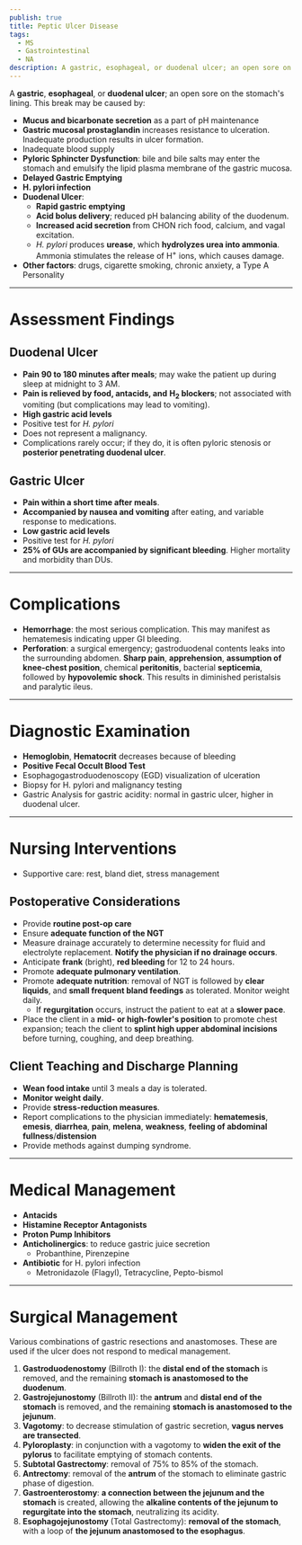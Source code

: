 ```yaml
---
publish: true
title: Peptic Ulcer Disease
tags:
  - MS
  - Gastrointestinal
  - NA
description: A gastric, esophageal, or duodenal ulcer; an open sore on the stomach's lining. This may be caused by pH imbalances, gastric mucosal underproduction, pyloric sphincter dysfunction, H. pylori infection, etc.
---
```

A **gastric**, **esophageal**, or **duodenal ulcer**; an open sore on the stomach's lining. This break may be caused by:
- **Mucus and bicarbonate secretion** as a part of pH maintenance
- **Gastric mucosal prostaglandin** increases resistance to ulceration. Inadequate production results in ulcer formation.
- Inadequate blood supply
- **Pyloric Sphincter Dysfunction**: bile and bile salts may enter the stomach and emulsify the lipid plasma membrane of the gastric mucosa.
- **Delayed Gastric Emptying**
- **H. pylori infection**
- **Duodenal Ulcer**:
	- **Rapid gastric emptying**
	- **Acid bolus delivery**; reduced pH balancing ability of the duodenum.
	- **Increased acid secretion** from CHON rich food, calcium, and vagal excitation.
	- *H. pylori* produces **urease**, which **hydrolyzes urea into ammonia**. Ammonia stimulates the release of H<sup>+</sup> ions, which causes damage.
- **Other factors**: drugs, cigarette smoking, chronic anxiety, a Type A Personality

___

# Assessment Findings
## Duodenal Ulcer
- **Pain 90 to 180 minutes after meals**; may wake the patient up during sleep at midnight to 3 AM.
- **Pain is relieved by food, antacids, and** <strong>H<sub>2</sub> blockers</strong>; not associated with vomiting (but complications may lead to vomiting).
- **High gastric acid levels**
- Positive test for *H. pylori*
- Does not represent a malignancy.
- Complications rarely occur; if they do, it is often pyloric stenosis or **posterior penetrating duodenal ulcer**.
## Gastric Ulcer
- **Pain within a short time after meals**.
- **Accompanied by nausea and vomiting** after eating, and variable response to medications.
- **Low gastric acid levels**
- Positive test for *H. pylori*
- **25% of GUs are accompanied by significant bleeding**. Higher mortality and morbidity than DUs.

___

# Complications
- **Hemorrhage**: the most serious complication. This may manifest as hematemesis indicating upper GI bleeding.
- **Perforation**: a surgical emergency; gastroduodenal contents leaks into the surrounding abdomen. **Sharp pain**, **apprehension**, **assumption of knee-chest position**, chemical **peritonitis**, bacterial **septicemia**, followed by **hypovolemic shock**. This results in diminished peristalsis and paralytic ileus.

___

# Diagnostic Examination
- **Hemoglobin**, **Hematocrit** decreases because of bleeding
- **Positive Fecal Occult Blood Test**
- Esophagogastroduodenoscopy (EGD) visualization of ulceration
- Biopsy for H. pylori and malignancy testing
- Gastric Analysis for gastric acidity: normal in gastric ulcer, higher in duodenal ulcer.

___

# Nursing Interventions
- Supportive care: rest, bland diet, stress management
## Postoperative Considerations
- Provide **routine post-op care**
- Ensure **adequate function of the NGT**
- Measure drainage accurately to determine necessity for fluid and electrolyte replacement. **Notify the physician if no drainage occurs**.
- Anticipate **frank** (bright), **red bleeding** for 12 to 24 hours.
- Promote **adequate pulmonary ventilation**.
- Promote **adequate nutrition**: removal of NGT is followed by **clear liquids**, and **small frequent bland feedings** as tolerated. Monitor weight daily.
	- If **regurgitation** occurs, instruct the patient to eat at a **slower pace**.
- Place the client in a **mid- or high-fowler's position** to promote chest expansion; teach the client to **splint high upper abdominal incisions** before turning, coughing, and deep breathing.
## Client Teaching and Discharge Planning
- **Wean food intake** until 3 meals a day is tolerated.
- **Monitor weight daily**.
- Provide **stress-reduction measures**.
- Report complications to the physician immediately: **hematemesis**, **emesis**, **diarrhea**, **pain**, **melena**, **weakness**, **feeling of abdominal fullness**/**distension**
- Provide methods against dumping syndrome.

___

# Medical Management
- **Antacids**
- **Histamine Receptor Antagonists**
- **Proton Pump Inhibitors**
- **Anticholinergics**: to reduce gastric juice secretion
	- Probanthine, Pirenzepine
- **Antibiotic** for H. pylori infection
	- Metronidazole (Flagyl), Tetracycline, Pepto-bismol

___

# Surgical Management
Various combinations of gastric resections and anastomoses. These are used if the ulcer does not respond to medical management.
1. **Gastroduodenostomy** (Billroth I): the **distal end of the stomach** is removed, and the remaining **stomach is anastomosed to the duodenum**.
2. **Gastrojejunostomy** (Billroth II): the **antrum** and **distal end of the stomach** is removed, and the remaining **stomach is anastomosed to the jejunum**.
3. **Vagotomy**: to decrease stimulation of gastric secretion, **vagus nerves are transected**.
4. **Pyloroplasty**: in conjunction with a vagotomy to **widen the exit of the pylorus** to facilitate emptying of stomach contents.
5. **Subtotal Gastrectomy**: removal of 75% to 85% of the stomach.
6. **Antrectomy**: removal of the **antrum** of the stomach to eliminate gastric phase of digestion.
7. **Gastroenterostomy**: **a connection between the jejunum and the stomach** is created, allowing the **alkaline contents of the jejunum to regurgitate into the stomach**, neutralizing its acidity.
8. **Esophagojejunostomy** (Total Gastrectomy): **removal of the stomach**, with a loop of **the jejunum anastomosed to the esophagus**.

